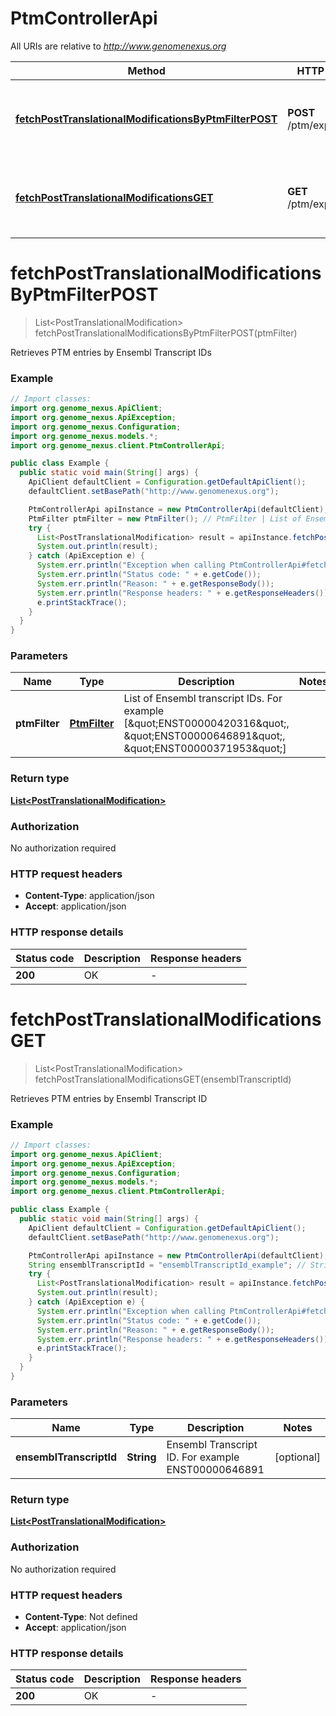 # PtmControllerApi

All URIs are relative to *http://www.genomenexus.org*

| Method | HTTP request | Description |
|------------- | ------------- | -------------|
| [**fetchPostTranslationalModificationsByPtmFilterPOST**](PtmControllerApi.md#fetchPostTranslationalModificationsByPtmFilterPOST) | **POST** /ptm/experimental | Retrieves PTM entries by Ensembl Transcript IDs |
| [**fetchPostTranslationalModificationsGET**](PtmControllerApi.md#fetchPostTranslationalModificationsGET) | **GET** /ptm/experimental | Retrieves PTM entries by Ensembl Transcript ID |


<a id="fetchPostTranslationalModificationsByPtmFilterPOST"></a>
# **fetchPostTranslationalModificationsByPtmFilterPOST**
> List&lt;PostTranslationalModification&gt; fetchPostTranslationalModificationsByPtmFilterPOST(ptmFilter)

Retrieves PTM entries by Ensembl Transcript IDs

### Example
```java
// Import classes:
import org.genome_nexus.ApiClient;
import org.genome_nexus.ApiException;
import org.genome_nexus.Configuration;
import org.genome_nexus.models.*;
import org.genome_nexus.client.PtmControllerApi;

public class Example {
  public static void main(String[] args) {
    ApiClient defaultClient = Configuration.getDefaultApiClient();
    defaultClient.setBasePath("http://www.genomenexus.org");

    PtmControllerApi apiInstance = new PtmControllerApi(defaultClient);
    PtmFilter ptmFilter = new PtmFilter(); // PtmFilter | List of Ensembl transcript IDs. For example [\"ENST00000420316\", \"ENST00000646891\", \"ENST00000371953\"]
    try {
      List<PostTranslationalModification> result = apiInstance.fetchPostTranslationalModificationsByPtmFilterPOST(ptmFilter);
      System.out.println(result);
    } catch (ApiException e) {
      System.err.println("Exception when calling PtmControllerApi#fetchPostTranslationalModificationsByPtmFilterPOST");
      System.err.println("Status code: " + e.getCode());
      System.err.println("Reason: " + e.getResponseBody());
      System.err.println("Response headers: " + e.getResponseHeaders());
      e.printStackTrace();
    }
  }
}
```

### Parameters

| Name | Type | Description  | Notes |
|------------- | ------------- | ------------- | -------------|
| **ptmFilter** | [**PtmFilter**](PtmFilter.md)| List of Ensembl transcript IDs. For example [\&quot;ENST00000420316\&quot;, \&quot;ENST00000646891\&quot;, \&quot;ENST00000371953\&quot;] | |

### Return type

[**List&lt;PostTranslationalModification&gt;**](PostTranslationalModification.md)

### Authorization

No authorization required

### HTTP request headers

 - **Content-Type**: application/json
 - **Accept**: application/json

### HTTP response details
| Status code | Description | Response headers |
|-------------|-------------|------------------|
| **200** | OK |  -  |

<a id="fetchPostTranslationalModificationsGET"></a>
# **fetchPostTranslationalModificationsGET**
> List&lt;PostTranslationalModification&gt; fetchPostTranslationalModificationsGET(ensemblTranscriptId)

Retrieves PTM entries by Ensembl Transcript ID

### Example
```java
// Import classes:
import org.genome_nexus.ApiClient;
import org.genome_nexus.ApiException;
import org.genome_nexus.Configuration;
import org.genome_nexus.models.*;
import org.genome_nexus.client.PtmControllerApi;

public class Example {
  public static void main(String[] args) {
    ApiClient defaultClient = Configuration.getDefaultApiClient();
    defaultClient.setBasePath("http://www.genomenexus.org");

    PtmControllerApi apiInstance = new PtmControllerApi(defaultClient);
    String ensemblTranscriptId = "ensemblTranscriptId_example"; // String | Ensembl Transcript ID. For example ENST00000646891
    try {
      List<PostTranslationalModification> result = apiInstance.fetchPostTranslationalModificationsGET(ensemblTranscriptId);
      System.out.println(result);
    } catch (ApiException e) {
      System.err.println("Exception when calling PtmControllerApi#fetchPostTranslationalModificationsGET");
      System.err.println("Status code: " + e.getCode());
      System.err.println("Reason: " + e.getResponseBody());
      System.err.println("Response headers: " + e.getResponseHeaders());
      e.printStackTrace();
    }
  }
}
```

### Parameters

| Name | Type | Description  | Notes |
|------------- | ------------- | ------------- | -------------|
| **ensemblTranscriptId** | **String**| Ensembl Transcript ID. For example ENST00000646891 | [optional] |

### Return type

[**List&lt;PostTranslationalModification&gt;**](PostTranslationalModification.md)

### Authorization

No authorization required

### HTTP request headers

 - **Content-Type**: Not defined
 - **Accept**: application/json

### HTTP response details
| Status code | Description | Response headers |
|-------------|-------------|------------------|
| **200** | OK |  -  |

